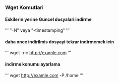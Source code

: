 ### Wget Komutlari

####



#### Eskilerin yerine Guncel dosyalari indirme
’’’
 "-N" veya "-timestamping" 
’’’
#### daha once indirilmis dosyayi tekrar indirmemek icin 
’’’
 wget -nc http://examle.com
’’’
#### indirme konumu ayarlama 
’’’
 wget http://examle.com -P /home
’’’
